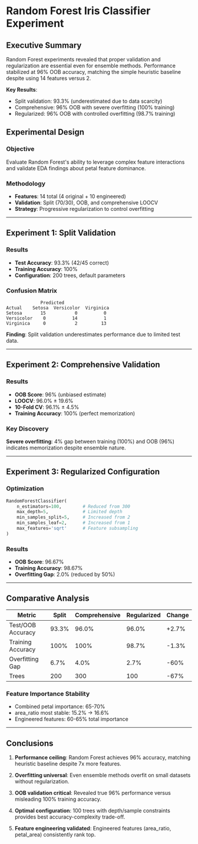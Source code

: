 # Random Forest Iris Classifier Experiment

## Executive Summary

Random Forest experiments revealed that proper validation and regularization are essential even for ensemble methods. Performance stabilized at 96% OOB accuracy, matching the simple heuristic baseline despite using 14 features versus 2.

**Key Results**:
- Split validation: 93.3% (underestimated due to data scarcity)
- Comprehensive: 96% OOB with severe overfitting (100% training)
- Regularized: 96% OOB with controlled overfitting (98.7% training)

## Experimental Design

### Objective
Evaluate Random Forest's ability to leverage complex feature interactions and validate EDA findings about petal feature dominance.

### Methodology
- **Features**: 14 total (4 original + 10 engineered)
- **Validation**: Split (70/30), OOB, and comprehensive LOOCV
- **Strategy**: Progressive regularization to control overfitting

---

## Experiment 1: Split Validation

### Results
- **Test Accuracy**: 93.3% (42/45 correct)
- **Training Accuracy**: 100%
- **Configuration**: 200 trees, default parameters

### Confusion Matrix
```
             Predicted
Actual    Setosa  Versicolor  Virginica
Setosa       15           0          0
Versicolor    0          14          1  
Virginica     0           2         13
```

**Finding**: Split validation underestimates performance due to limited test data.

---

## Experiment 2: Comprehensive Validation

### Results
- **OOB Score**: 96% (unbiased estimate)
- **LOOCV**: 96.0% ± 19.6%
- **10-Fold CV**: 96.1% ± 4.5%
- **Training Accuracy**: 100% (perfect memorization)

### Key Discovery
**Severe overfitting**: 4% gap between training (100%) and OOB (96%) indicates memorization despite ensemble nature.

---

## Experiment 3: Regularized Configuration

### Optimization
```python
RandomForestClassifier(
    n_estimators=100,        # Reduced from 300
    max_depth=5,             # Limited depth  
    min_samples_split=5,     # Increased from 2
    min_samples_leaf=2,      # Increased from 1
    max_features='sqrt'      # Feature subsampling
)
```

### Results
- **OOB Score**: 96.67%
- **Training Accuracy**: 98.67%
- **Overfitting Gap**: 2.0% (reduced by 50%)

---

## Comparative Analysis

| Metric | Split | Comprehensive | Regularized | Change |
|--------|-------|---------------|-------------|---------|
| Test/OOB Accuracy | 93.3% | 96.0% | 96.0% | +2.7% |
| Training Accuracy | 100% | 100% | 98.7% | -1.3% |
| Overfitting Gap | 6.7% | 4.0% | 2.7% | -60% |
| Trees | 200 | 300 | 100 | -67% |

### Feature Importance Stability
- Combined petal importance: 65-70%
- area_ratio most stable: 15.2% → 16.6%
- Engineered features: 60-65% total importance

---

## Conclusions

1. **Performance ceiling**: Random Forest achieves 96% accuracy, matching heuristic baseline despite 7x more features.

2. **Overfitting universal**: Even ensemble methods overfit on small datasets without regularization.

3. **OOB validation critical**: Revealed true 96% performance versus misleading 100% training accuracy.

4. **Optimal configuration**: 100 trees with depth/sample constraints provides best accuracy-complexity trade-off.

5. **Feature engineering validated**: Engineered features (area_ratio, petal_area) consistently rank top.